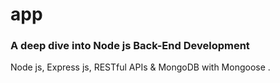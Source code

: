 # app 
### A deep dive into Node js Back-End Development 
Node js, Express js, RESTful APIs & MongoDB with Mongoose .

